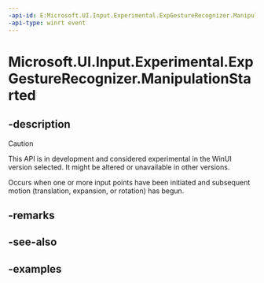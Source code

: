 ```yaml
---
-api-id: E:Microsoft.UI.Input.Experimental.ExpGestureRecognizer.ManipulationStarted
-api-type: winrt event
---
```


# Microsoft.UI.Input.Experimental.ExpGestureRecognizer.ManipulationStarted

<!--
public event Windows.Foundation.TypedEventHandler<Microsoft.UI.Input.Experimental.ExpGestureRecognizer,Microsoft.UI.Input.Experimental.ExpManipulationStartedEventArgs> ManipulationStarted;
-->

## -description

> [!CAUTION]
> This API is in development and considered experimental in the WinUI version selected. It might be altered or unavailable in other versions.

Occurs when one or more input points have been initiated and subsequent motion (translation, expansion, or rotation) has begun.

## -remarks

## -see-also

## -examples
